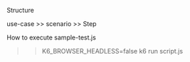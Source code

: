 
Structure

use-case
    >> scenario
        >> Step


How to execute sample-test.js
>> K6_BROWSER_HEADLESS=false k6 run script.js